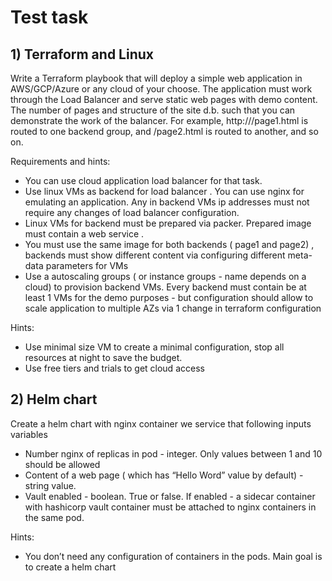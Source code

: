 # Test task

## 1) Terraform and Linux

Write a Terraform playbook that will deploy a simple web application in AWS/GCP/Azure or any cloud of your choose. The application must work through the Load Balancer and serve static web pages with demo content. The number of pages and structure of the site d.b. such that you can demonstrate the work of the balancer. For example, http://<ip site address>/page1.html is routed to one backend group, and /page2.html is routed to another, and so on. 

Requirements and hints:

- You can use cloud application load balancer for that task.
- Use linux VMs as backend for load balancer . You can use nginx for emulating an application. Any in backend VMs ip addresses must not require any changes of load balancer configuration.
- Linux VMs for backend must be prepared via packer. Prepared image must contain a web service .
- You must use the same image for both backends ( page1 and page2) , backends must show different content via configuring different meta-data parameters for VMs
- Use a autoscaling groups  ( or instance groups - name depends on a cloud) to provision backend VMs. Every backend must contain be at least 1 VMs  for the demo purposes - but configuration should allow to scale application to multiple AZs via 1 change in terraform configuration

Hints:

- Use minimal size VM to create a minimal configuration, stop all resources at night to save the budget.
- Use free tiers and trials to get cloud access

## 2) Helm chart

Create a helm chart  with nginx container we service that  following inputs variables

- Number nginx of replicas in pod - integer. Only values between 1 and 10 should be allowed
- Content of a web page ( which has “Hello Word” value by default) - string value. 
- Vault enabled - boolean. True or false. If enabled - a sidecar container with hashicorp vault container must be attached to nginx containers in the same pod. 

Hints:

- You don’t need any configuration of containers in the pods. Main goal is to create a helm chart
